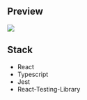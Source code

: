 ## Preview
<img src='https://i.ibb.co/gyNmK3N/image.png' />

## Stack

- React
- Typescript
- Jest
- React-Testing-Library
